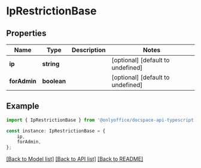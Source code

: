 # IpRestrictionBase


## Properties

Name | Type | Description | Notes
------------ | ------------- | ------------- | -------------
**ip** | **string** |  | [optional] [default to undefined]
**forAdmin** | **boolean** |  | [optional] [default to undefined]

## Example

```typescript
import { IpRestrictionBase } from '@onlyoffice/docspace-api-typescript';

const instance: IpRestrictionBase = {
    ip,
    forAdmin,
};
```

[[Back to Model list]](../README.md#documentation-for-models) [[Back to API list]](../README.md#documentation-for-api-endpoints) [[Back to README]](../README.md)
